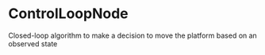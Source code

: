 # ControlLoopNode
Closed-loop algorithm to make a decision to move the platform based on an observed state
